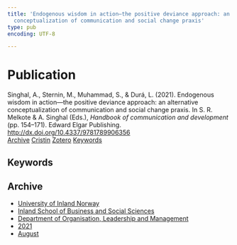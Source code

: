 ```yaml
---
title: 'Endogenous wisdom in action—the positive deviance approach: an alternative
  conceptualization of communication and social change praxis'
type: pub
encoding: UTF-8

---
```

<h1>Publication</h1>
<article id="csl-bib-container-6AVPFGRS" class="csl-bib-container">
  <div class="csl-bib-body"> <div class="csl-entry">Singhal, A., Sternin, M., Muhammad, S., &#38; Durá, L. (2021). Endogenous wisdom in action—the positive deviance approach: an alternative conceptualization of communication and social change praxis. In S. R. Melkote &#38; A. Singhal (Eds.), <i>Handbook of communication and development</i> (pp. 154–171). Edward Elgar Publishing. <a href="http://dx.doi.org/10.4337/9781789906356">http://dx.doi.org/10.4337/9781789906356</a></div> </div>
  <div class="csl-bib-buttons">
    <a href="#taxonomy-article-6AVPFGRS" alt="archive" class="csl-bib-button">Archive</a>
    <a href="https://app.cristin.no/results/show.jsf?id=1928530" alt="Cristin" class="csl-bib-button">Cristin</a>
    <a href="http://zotero.org/groups/5881554/items/6AVPFGRS" alt="Zotero" class="csl-bib-button">Zotero</a>
    <a href="#keywords-article-6AVPFGRS" alt="keywords" class="csl-bib-button">Keywords</a>
  </div>
  <div id="csl-bib-meta-container-6AVPFGRS"></div>
</article>
<div id="csl-bib-meta-6AVPFGRS" class="csl-bib-meta">
  <article id="keywords-article-6AVPFGRS" class="keywords-article">
    <h1>Keywords</h1>
    
  </article>
  <article id="taxonomy-article-6AVPFGRS" class="taxonomy-article">
    <h1>Archive</h1>
    <ul>
      <li>
        <a href="/en/archive/?key=3DCRN523">University of Inland Norway</a>
      </li>
      <li>
        <a href="/en/archive/?key=DU8Q9LN9">Inland School of Business and Social Sciences</a>
      </li>
      <li>
        <a href="/en/archive/?key=4LUWR3ZM">Department of Organisation, Leadership and Management</a>
      </li>
      <li>
        <a href="/en/archive/?key=8VQBC64H">2021</a>
      </li>
      <li>
        <a href="/en/archive/?key=L4PN3CBI">August</a>
      </li>
    </ul>
  </article>
</div>
